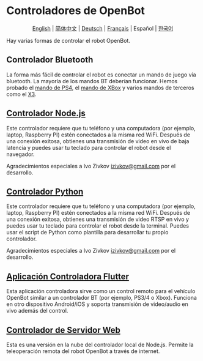 # Controladores de OpenBot

<p align="center">
  <a href="README.md">English</a> |
  <a href="README.zh-CN.md">简体中文</a> |
  <a href="README.de-DE.md">Deutsch</a> |
  <a href="README.fr-FR.md">Français</a> |
  <span>Español</span> |
  <a href="README.ko-KR.md">한국어</a>
</p>

Hay varias formas de controlar el robot OpenBot.

## Controlador Bluetooth

La forma más fácil de controlar el robot es conectar un mando de juego vía bluetooth. La mayoría de los mandos BT deberían funcionar. Hemos probado el [mando de PS4](https://www.amazon.de/-/en/Sony-Dualshock-Gamepad-Playstation-Black/dp/B01LYWPQUN), el [mando de XBox](https://www.amazon.de/-/en/QAT-00002/dp/B07SDFLVKD) y varios mandos de terceros como el [X3](https://www.amazon.com/Controller-Wireless-Joystick-Bluetooth-Android/dp/B08H5MM64P).

## [Controlador Node.js](node-js)

Este controlador requiere que tu teléfono y una computadora (por ejemplo, laptop, Raspberry PI) estén conectados a la misma red WiFi. Después de una conexión exitosa, obtienes una transmisión de video en vivo de baja latencia y puedes usar tu teclado para controlar el robot desde el navegador.

Agradecimientos especiales a Ivo Zivkov [izivkov@gmail.com](mailto:izivkov@gmail.com) por el desarrollo.

## [Controlador Python](python)

Este controlador requiere que tu teléfono y una computadora (por ejemplo, laptop, Raspberry PI) estén conectados a la misma red WiFi. Después de una conexión exitosa, obtienes una transmisión de video RTSP en vivo y puedes usar tu teclado para controlar el robot desde la terminal. Puedes usar el script de Python como plantilla para desarrollar tu propio controlador.

Agradecimientos especiales a Ivo Zivkov [izivkov@gmail.com](mailto:izivkov@gmail.com) por el desarrollo.

## [Aplicación Controladora Flutter](flutter)

Esta aplicación controladora sirve como un control remoto para el vehículo OpenBot similar a un controlador BT (por ejemplo, PS3/4 o Xbox). Funciona en otro dispositivo Android/iOS y soporta transmisión de video/audio en vivo además del control.

## [Controlador de Servidor Web](web-server)

Esta es una versión en la nube del controlador local de Node.js. Permite la teleoperación remota del robot OpenBot a través de internet.